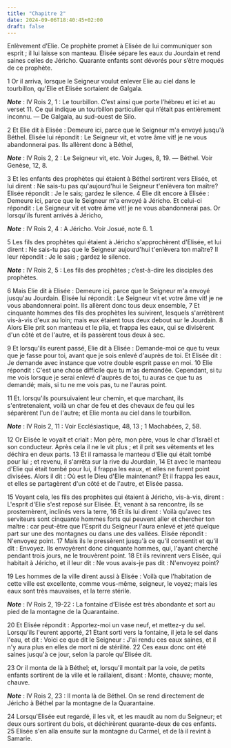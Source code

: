 ```yaml
---
title: "Chapitre 2"
date: 2024-09-06T18:40:45+02:00
draft: false
---
```



Enlèvement d’Elie.
Ce prophète promet à Elisée de lui communiquer son esprit ; il lui laisse son manteau.
Elisée sépare les eaux du Jourdain et rend saines celles de Jéricho.
Quarante enfants sont dévorés pour s’être moqués de ce prophète.


1 Or il arriva, lorsque le Seigneur voulut enlever Elie au ciel dans le tourbillon, qu'Elie et Elisée sortaient de Galgala.

***Note*** :  IV Rois 2, 1 : Le tourbillon. C’est ainsi que porte l’hébreu et ici et au verset 11. Ce qui indique un tourbillon particulier qui n’était pas entièrement inconnu. ― De Galgala, au sud-ouest de Silo.

2 Et Elie dit à Elisée : Demeure ici, parce que le Seigneur m'a envoyé jusqu'à Béthel. Elisée lui répondit : Le Seigneur vit, et votre âme vit! je ne vous abandonnerai pas. Ils allèrent donc à Béthel,

***Note*** :  IV Rois 2, 2 : Le Seigneur vit, etc. Voir Juges, 8, 19. ― Béthel. Voir Genèse, 12, 8.

3 Et les enfants des prophètes qui étaient à Béthel sortirent vers Elisée, et lui dirent : Ne sais-tu pas qu'aujourd'hui le Seigneur t'enlèvera ton maître? Elisée répondit : Je le sais; gardez le silence. 4 Elie dit encore à Elisée : Demeure ici, parce que le Seigneur m'a envoyé à Jéricho. Et celui-ci répondit : Le Seigneur vit et votre âme vit! je ne vous abandonnerai pas. Or lorsqu'ils furent arrivés à Jéricho,

***Note*** :  IV Rois 2, 4 : A Jéricho. Voir Josué, note 6. 1.

5 Les fils des prophètes qui étaient à Jéricho s'approchèrent d'Elisée, et lui dirent : Ne sais-tu pas que le Seigneur aujourd'hui t'enlèvera ton maître? Il leur répondit : Je le sais ; gardez le silence.

***Note*** :  IV Rois 2, 5 : Les fils des prophètes ; c’est-à-dire les disciples des prophètes.


6 Mais Elie dit à Elisée : Demeure ici, parce que le Seigneur m'a envoyé jusqu'au Jourdain. Elisée lui répondit : Le Seigneur vit et votre âme vit! je ne vous abandonnerai point. Ils allèrent donc tous deux ensemble, 7 Et cinquante hommes des fils des prophètes les suivirent, lesquels s'arrêtèrent vis-à-vis d'eux au loin; mais eux étaient tous deux debout sur le Jourdain. 8 Alors Elie prit son manteau et le plia, et frappa les eaux, qui se divisèrent d'un côté et de l'autre, et ils passèrent tous deux à sec.


9 Et lorsqu'ils eurent passé, Elie dit à Elisée : Demande-moi ce que tu veux que je fasse pour toi, avant que je sois enlevé d'auprès de toi. Et Elisée dit : Je demande avec instance que votre double esprit passe en moi. 10 Elie répondit : C'est une chose difficile que tu m'as demandée. Cependant, si tu me vois lorsque je serai enlevé d'auprès de toi, tu auras ce que tu as demandé; mais, si tu ne me vois pas, tu ne l'auras point.


11 Et. lorsqu'ils poursuivaient leur chemin, et que marchant, ils s'entretenaient, voilà un char de feu et des chevaux de feu qui les séparèrent l'un de l'autre; et Elie monta au ciel dans le tourbillon.

***Note*** :  IV Rois 2, 11 : Voir Ecclésiastique, 48, 13 ; 1 Machabées, 2, 58.

12 Or Elisée le voyait et criait : Mon père, mon père, vous le char d'Israël et son conducteur. Après cela il ne le vit plus ; et il prit ses vêtements et les déchira en deux parts. 13 Et il ramassa le manteau d'Elie qui était tombé pour lui ; et revenu, il s'arrêta sur la rive du Jourdain, 14 Et avec le manteau d'Elie qui était tombé pour lui, il frappa les eaux, et elles ne furent point divisées. Alors il dit : Où est le Dieu d'Elie maintenant? Et il frappa les eaux, et elles se partagèrent d'un côté et de l'autre, et Elisée passa.


15 Voyant cela, les fils des prophètes qui étaient à Jéricho, vis-à-vis, dirent : L'esprit d'Elie s'est reposé sur Elisée. Et, venant à sa rencontre, ils se prosternèrent, inclinés vers la terre, 16 Et ils lui dirent : Voilà qu'avec tes serviteurs sont cinquante hommes forts qui peuvent aller et chercher ton maître : car peut-être que l'Esprit du Seigneur l'aura enlevé et jeté quelque part sur une des montagnes ou dans une des vallées. Elisée répondit : N'envoyez point. 17 Mais ils le pressèrent jusqu'à ce qu'il consentit et qu'il dît : Envoyez. Ils envoyèrent donc cinquante hommes, qui, l'ayant cherché pendant trois jours, ne le trouvèrent point. 18 Et ils revinrent vers Elisée, qui habitait à Jéricho, et il leur dit : Ne vous avais-je pas dit : N'envoyez point?


19 Les hommes de la ville dirent aussi à Elisée : Voilà que l'habitation de cette ville est excellente, comme vous-même, seigneur, le voyez; mais les eaux sont très mauvaises, et la terre stérile.

***Note*** :  IV Rois 2, 19-22 : La fontaine d’Elisée est très abondante et sort au pied de la montagne de la Quarantaine.

20 Et Elisée répondit : Apportez-moi un vase neuf, et mettez-y du sel. Lorsqu'ils l'eurent apporté, 21 Etant sorti vers la fontaine, il jeta le sel dans l'eau, et dit : Voici ce que dit le Seigneur : J'ai rendu ces eaux saines, et il n'y aura plus en elles de mort ni de stérilité. 22 Ces eaux donc ont été saines jusqu'à ce jour, selon la parole qu'Elisée dit.


23 Or il monta de là à Béthel; et, lorsqu'il montait par la voie, de petits enfants sortirent de la ville et le raillaient, disant : Monte, chauve; monte, chauve.

***Note*** :  IV Rois 2, 23 : Il monta là de Béthel. On se rend directement de Jéricho à Béthel par la montagne de la Quarantaine.

24 Lorsqu'Elisée eut regardé, il les vit, et les maudit au nom du Seigneur; et deux ours sortirent du bois, et déchirèrent quarante-deux de ces enfants. 25 Elisée s'en alla ensuite sur la montagne du Carmel, et de là il revint à Samarie.

